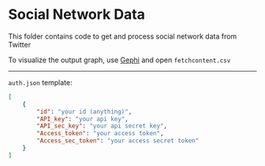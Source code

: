 # Social Network Data  

This folder contains code to get and process social network data from Twitter  

To visualize the output graph, use [Gephi](https://gephi.org/) and open ```fetchcontent.csv```  

------

`auth.json` template:  
```json
[
    {
        "id": "your id (anything)",
        "API_key": "your api key",
        "API_sec_key": "your api secret key",
        "Access_token": "your access token",
        "Access_sec_token": "your access secret token"
    }
]
```
